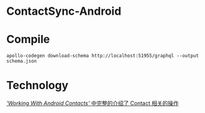 # ContactSync-Android

# Compile
`apollo-codegen download-schema http://localhost:51955/graphql --output schema.json`

# Technology 
[*'Working With Android Contacts'* 中完整的介绍了 Contact 相关的操作](http://www.higherpass.com/Android/Tutorials/Working-With-Android-Contacts/)